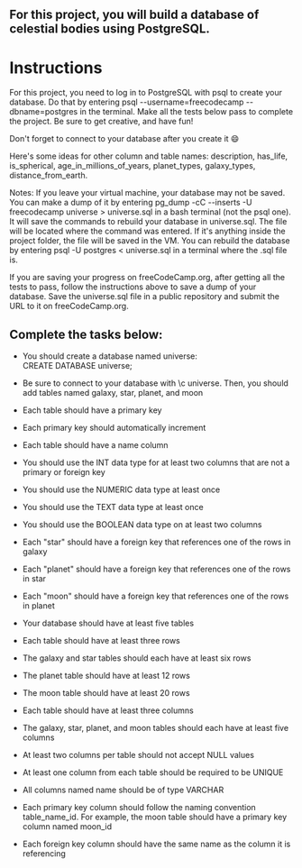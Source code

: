 ## For this project, you will build a database of celestial bodies using PostgreSQL.

# Instructions

For this project, you need to log in to PostgreSQL with psql to create your database. Do that by entering psql --username=freecodecamp --dbname=postgres in the terminal. Make all the tests below pass to complete the project. Be sure to get creative, and have fun!

Don't forget to connect to your database after you create it 😄

Here's some ideas for other column and table names: description, has_life, is_spherical, age_in_millions_of_years, planet_types, galaxy_types, distance_from_earth.

Notes:
If you leave your virtual machine, your database may not be saved. You can make a dump of it by entering pg_dump -cC --inserts -U freecodecamp universe > universe.sql in a bash terminal (not the psql one). It will save the commands to rebuild your database in universe.sql. The file will be located where the command was entered. If it's anything inside the project folder, the file will be saved in the VM. You can rebuild the database by entering psql -U postgres < universe.sql in a terminal where the .sql file is.

If you are saving your progress on freeCodeCamp.org, after getting all the tests to pass, follow the instructions above to save a dump of your database. Save the universe.sql file in a public repository and submit the URL to it on freeCodeCamp.org.

## Complete the tasks below:

- You should create a database named universe: \
  CREATE DATABASE universe;

- Be sure to connect to your database with \c universe. Then, you should add tables named galaxy, star, planet, and moon

- Each table should have a primary key

- Each primary key should automatically increment

- Each table should have a name column

- You should use the INT data type for at least two columns that are not a primary or foreign key

- You should use the NUMERIC data type at least once

- You should use the TEXT data type at least once

- You should use the BOOLEAN data type on at least two columns

- Each "star" should have a foreign key that references one of the rows in galaxy

- Each "planet" should have a foreign key that references one of the rows in star

- Each "moon" should have a foreign key that references one of the rows in planet

- Your database should have at least five tables

- Each table should have at least three rows

- The galaxy and star tables should each have at least six rows

- The planet table should have at least 12 rows

- The moon table should have at least 20 rows

- Each table should have at least three columns

- The galaxy, star, planet, and moon tables should each have at least five columns

- At least two columns per table should not accept NULL values

- At least one column from each table should be required to be UNIQUE

- All columns named name should be of type VARCHAR

- Each primary key column should follow the naming convention table_name_id. For example, the moon table should have a primary key column named moon_id

- Each foreign key column should have the same name as the column it is referencing
